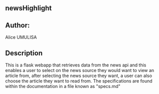 ## newsHighlight
## Author:
Alice UMULISA

## Description
This is a flask webapp that retrieves data from the news api and this enables a user to select on the news source they would want to view an article from, after selecting the news source they want, a user can also choose the article they want to read from. The specifications are found within the documentation in a file known as "specs.md"